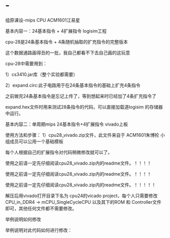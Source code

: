# -
组原课设-mips CPU ACM1601江易星

基本内容一：24基本指令 + 4扩展指令 logisim工程

cpu-28是24条基本指令 + 4条随机抽取的扩充指令的完整版本

这个数据通路画得丑的一批，我自己都看不下去自己画的这玩意

cpu-28中需要用到：

1）cs3410.jar库（整个实验都需要）

2）expand.circ:此子电路用于在24条基本指令的基础上扩充4条指令

之前做完24条基本指令是忘记上传了，等到想起来时已经加了4条扩充指令了

expand.hex文件时用来测试28条指令的代码，可以直接加载道logisim 的存储器中运行。


基本内容二：单周期mips 24基本指令+4扩展指令 vivado上板

使用方法和步骤：
1）cpu28_vivado.zip文件，此文件来自于 ACM1601朱博抡  小组成员可以公用一个基础模板

每个人根据自己的扩展指令对代码稍微修改就可以了。

使用之前请一定先仔细阅读cpu28_vivado.zip内的readme文件。！！！！

使用之前请一定先仔细阅读cpu28_vivado.zip内的readme文件。！！！！

使用之前请一定先仔细阅读cpu28_vivado.zip内的readme文件。！！！！！

解压后用vivado打开目录下名为 cpu24的vicado project，每个人只需要修改 CPU_in_DDR4 -> mCPU_SingleCycleCPU 以及其下的ROM 和 Controller文件即可，其他任何文件都不需要修改。

举例说明如何修改
 

举例说明对此代码如何进行修改：
